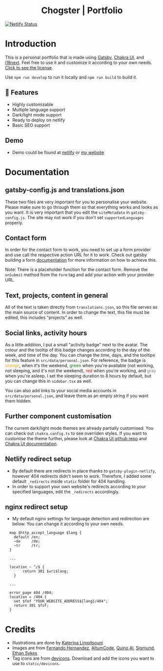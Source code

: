 <h1 align="center">
  Chogster | Portfolio
</h1>

[![Netlify Status](https://api.netlify.com/api/v1/badges/9d57ddab-0044-4bb9-942f-88a93a2b9d1d/deploy-status)](https://app.netlify.com/sites/elegant-khorana-044623/deploys)

# Introduction

This is a personal portfolio that is made using [Gatsby](https://www.gatsbyjs.com), [Chakra UI](https://chakra-ui.com/), and [i18next](https://www.i18next.com/). Feel free to use it and customize it according to your own needs. [Click to see the license](LICENSE).

Use `npm run develop` to run it locally and `npm run build` to build it.



## 🚀 Features

* Highly customizable
* Multiple language support
* Dark/light mode support
* Ready to deploy on netlify
* Basic SEO support

## Demo

* Demo could be found at [netlify](https://elegant-khorana-044623.netlify.app) or [my website](https://bartu.me)

# Documentation

## gatsby-config.js and translations.json

These two files are very important for you to personalise your website. Please make sure to go through them so that everything works and looks as you want. It is very important that you edit the `siteMetadata` in `gatsby-config.js`. The site may not work if you don't set `supportedLanguages` properly.

## Contact form

In order for the contact form to work, you need to set up a form provider and use call the respective action URL for it to work. Check out gatsby building a form  [documentation](https://www.gatsbyjs.com/docs/building-a-contact-form) for more information on how to achieve this.

Note: There is a placeholder function for the contact form. Remove the `onSubmit` method from the `form` tag and add your action with your provider URL.

## Text, projects, content in general

All of the text is taken directly from `translations.json`, so this file serves as the main source of content. In order to change the text, this file must be edited, this includes "projects" as well. 

## Social links, activity hours

As a little addition, I put a small "activity badge" next to the avatar. The colour and the tooltip of this badge changes according to the day of the week, and time of the day. You can change the time, days, and the tooltips for this feature in `src/data/personal.json`. For reference, the badge is <span style="color: orange">orange</span>, when it's the weekend, <span style="color: green">green</span> when you're available (not working, not sleeping, and it's not the weekend), <span style="color:red">red</span> when you're working, and <span style="color:gray">gray</span> when you're asleep. I set the sleeping duration to 8 hours by default, but you can change this in `sidebar.tsx` as well.

You can also add links to your social media accounts in `src/data/personal.json`, and leave them as an empty string if you want them hidden.

## Further component customisation

The current dark/light mode themes are already partially customised. You can check out `chakra.config.ts` to see overriden styles. If you want to customise the theme further, please look at [Chakra UI github repo](https://github.com/chakra-ui/chakra-ui/tree/main/packages/theme/src) and [Chakra UI documentation](https://chakra-ui.com/docs/theming/customize-theme).

## Netlify redirect setup

* By default there are redirects in place thanks to `gatsby-plugin-netlify`, however 404 redirects didn't seem to work. Therefore, I added some default `_redirects` inside `static` folder for 404 handling.
* In order to support your own website's redirects according to your specified languages, edit the `_redirects` accordingly.

## nginx redirect setup

* My default nginx settings for language detection and redirection are below. You can change it according to your own needs.
```
  map $http_accept_language $lang {
    default /en;
    ~de     /de;
    ~tr     /tr; 
  }

  ...

  location ~ ^/$ {
		return 301 $uri$lang;
	}

  ...

  error_page 404 /404;
  location = /404 {
    set $fof "YOUR_WEBSITE_ADDRESS${lang}/404";
    return 301 $fof;
  }
```

# Credits

* Illustrations are done by [Katerina Limpitsouni](https://undraw.co)
* Images are from [Fernando Hernandez](https://unsplash.com/photos/efzwcMRM6j4), [AltumCode](https://unsplash.com/photos/dC6Pb2JdAqs), [Quino Al](https://unsplash.com/photos/4SNUcHPiC8c), [Sigmund](https://unsplash.com/photos/HsTnjCVQ798), [Ethan Sykes](https://unsplash.com/photos/iISyBKOT2D0)
* Tag icons are from [devicons](https://github.com/devicons/devicon). Download and add the icons you want to use to `static/devicons`.
